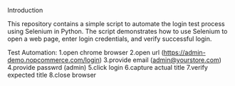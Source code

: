 Introduction

This repository contains a simple script to automate the login test process using Selenium in Python. 
The script demonstrates how to use Selenium to open a web page, enter login credentials, and verify successful login.

Test Automation:
1.open chrome browser
2.open url (https://admin-demo.nopcommerce.com/login)
3.provide email (admin@yourstore.com)
4.provide passwrd  (admin)
5.click login
6.capture actual title 
7.verify expected title
8.close browser
